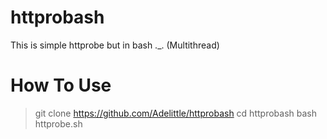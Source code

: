 # httprobash
This is simple httprobe but in bash ._. (Multithread)

# How To Use
>git clone https://github.com/Adelittle/httprobash
>cd httprobash
>bash httprobe.sh
